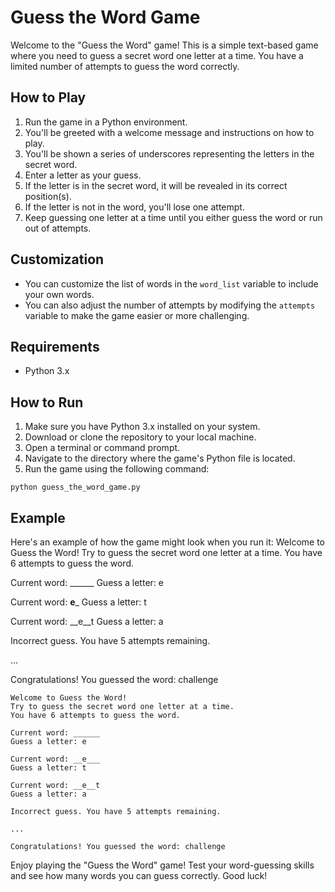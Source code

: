 
# Guess the Word Game

Welcome to the "Guess the Word" game! This is a simple text-based game where you need to guess a secret word one letter at a time. You have a limited number of attempts to guess the word correctly.

## How to Play

1. Run the game in a Python environment.
2. You'll be greeted with a welcome message and instructions on how to play.
3. You'll be shown a series of underscores representing the letters in the secret word.
4. Enter a letter as your guess.
5. If the letter is in the secret word, it will be revealed in its correct position(s).
6. If the letter is not in the word, you'll lose one attempt.
7. Keep guessing one letter at a time until you either guess the word or run out of attempts.

## Customization

- You can customize the list of words in the `word_list` variable to include your own words.
- You can also adjust the number of attempts by modifying the `attempts` variable to make the game easier or more challenging.

## Requirements

- Python 3.x

## How to Run

1. Make sure you have Python 3.x installed on your system.
2. Download or clone the repository to your local machine.
3. Open a terminal or command prompt.
4. Navigate to the directory where the game's Python file is located.
5. Run the game using the following command:

```shell
python guess_the_word_game.py
```

## Example

Here's an example of how the game might look when you run it:
Welcome to Guess the Word!
Try to guess the secret word one letter at a time.
You have 6 attempts to guess the word.

Current word: ______
Guess a letter: e

Current word: __e___
Guess a letter: t

Current word: __e__t
Guess a letter: a

Incorrect guess. You have 5 attempts remaining.

...

Congratulations! You guessed the word: challenge

```
Welcome to Guess the Word!
Try to guess the secret word one letter at a time.
You have 6 attempts to guess the word.

Current word: ______
Guess a letter: e

Current word: __e___
Guess a letter: t

Current word: __e__t
Guess a letter: a

Incorrect guess. You have 5 attempts remaining.

...

Congratulations! You guessed the word: challenge
```

Enjoy playing the "Guess the Word" game! Test your word-guessing skills and see how many words you can guess correctly. Good luck!
